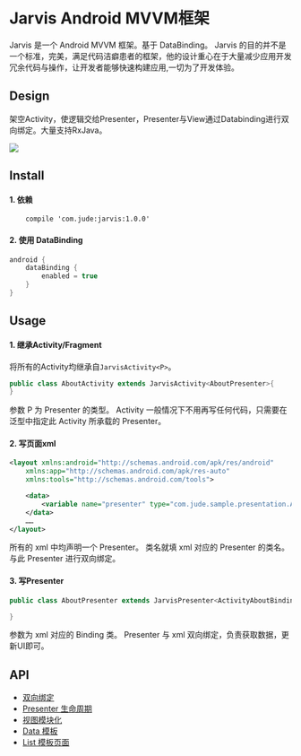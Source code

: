 # Jarvis Android MVVM框架
Jarvis 是一个 Android MVVM 框架。基于 DataBinding。
Jarvis 的目的并不是一个标准，完美，满足代码洁癖患者的框架，他的设计重心在于大量减少应用开发冗余代码与操作，让开发者能够快速构建应用,一切为了开发体验。



## Design
架空Activity，使逻辑交给Presenter，Presenter与View通过Databinding进行双向绑定。大量支持RxJava。

![](img/image.png)


## Install

#### 1. 依赖
```grovvy
    compile 'com.jude:jarvis:1.0.0'
```

#### 2. 使用 DataBinding

```groovy
android {
    dataBinding {
        enabled = true
    }
}
```

## Usage
#### 1. 继承Activity/Fragment
将所有的Activity均继承自`JarvisActivity<P>`。
```java
public class AboutActivity extends JarvisActivity<AboutPresenter>{
}
```
参数 P 为 Presenter 的类型。
Activity 一般情况下不用再写任何代码，只需要在泛型中指定此 Activity 所承载的 Presenter。

#### 2. 写页面xml
```xml
<layout xmlns:android="http://schemas.android.com/apk/res/android"
    xmlns:app="http://schemas.android.com/apk/res-auto"
    xmlns:tools="http://schemas.android.com/tools">

    <data>
        <variable name="presenter" type="com.jude.sample.presentation.AboutPresenter"/>
    </data>
    ……
</layout>
```
所有的 xml 中均声明一个 Presenter。 类名就填 xml 对应的 Presenter 的类名。与此 Presenter 进行双向绑定。

#### 3. 写Presenter
```java
public class AboutPresenter extends JarvisPresenter<ActivityAboutBinding> {

}
```
参数为 xml 对应的 Binding 类。
Presenter 与 xml 双向绑定，负责获取数据，更新UI即可。

## API
+ [双向绑定](./docs/two-way-binding.md)
+ [Presenter 生命周期](./docs/presenter.md)
+ [视图模块化](./docs/view_module.md)
+ [Data 模板](./docs/data.md)
+ [List 模板页面](./docs/list.md)